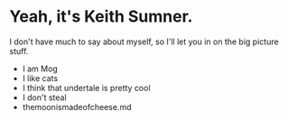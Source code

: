 # Yeah, it's Keith Sumner.

I don't have much to say about myself, so I'll let you in on the big picture stuff.

* I am Mog
* I like cats
* I think that undertale is pretty cool
* I don't steal
* themoonismadeofcheese.md
